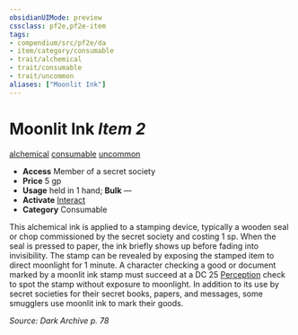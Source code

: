 ```yaml
---
obsidianUIMode: preview
cssclass: pf2e,pf2e-item
tags:
- compendium/src/pf2e/da
- item/category/consumable
- trait/alchemical
- trait/consumable
- trait/uncommon
aliases: ["Moonlit Ink"]
---
```

# Moonlit Ink *Item 2*  
[alchemical](../../../Rules/traits/alchemical.md)  [consumable](../../../Rules/traits/consumable.md)  [uncommon](../../../Rules/traits/uncommon.md)  

- **Access** Member of a secret society
- **Price** 5 gp
- **Usage** held in 1 hand; **Bulk** —
- **Activate** [Interact](../../../Rules/actions/interact.md)
- **Category** Consumable

This alchemical ink is applied to a stamping device, typically a wooden seal or chop commissioned by the secret society and costing 1 sp. When the seal is pressed to paper, the ink briefly shows up before fading into invisibility. The stamp can be revealed by exposing the stamped item to direct moonlight for 1 minute. A character checking a good or document marked by a moonlit ink stamp must succeed at a DC 25 [Perception](../../skills.md#Perception) check to spot the stamp without exposure to moonlight. In addition to its use by secret societies for their secret books, papers, and messages, some smugglers use moonlit ink to mark their goods.

*Source: Dark Archive p. 78*